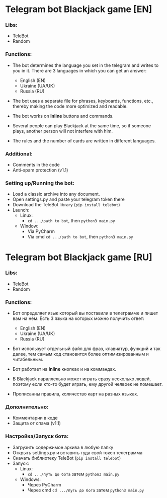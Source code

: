 # Telegram bot Blackjack game [EN]

### Libs:
- TeleBot
- Random

### Functions:
- The bot determines the language you set in the telegram and writes to you in it. There are 3 languages ​​in which you can get an answer:
  - English (EN)
  - Ukraine (UA/UK)
  - Russia (RU)
  
- The bot uses a separate file for phrases, keyboards, functions, etc., thereby making the code more optimized and readable.
- The bot works on <b>Inline</b> buttons and commands.
- Several people can play Blackjack at the same time, so if someone plays, another person will not interfere with him.
- The rules and the number of cards are written in different languages.

### Additional:
- Comments in the code
- Anti-spam protection (v1.1)

### Setting up/Running the bot:
- Load a classic archive into any document.
- Open settings.py and paste your telegram token there
- Download the TeleBot library (`pip install telebot`)
- Launch:
  - Linux:
    - `cd .../path to bot`, then `python3 main.py`
  - Window:
    - Via PyCharm
    - Via cmd `cd .../path to bot`, then `python3 main.py`

# Telegram bot Blackjack game [RU]

### Libs:
- TeleBot
- Random

### Functions:
- Бот определяет язык который вы поставили в телеграмме и пишет вам на нём. Есть 3 языка на которых можно получить ответ:
  - English (EN)
  - Ukraine (UA/UK)
  - Russia (RU)
  
- Бот использует отдельный файл для фраз, клавиатур, функций и так далее, тем самым код становится более оптимизированным и читабельным.
- Бот работает на <b>Inline</b> кнопках и на коммандах. 
- В Blackjack параллельно может играть сразу несколько людей, поэтому если кто-то будет играть, ему другой челвоек не помешает.
- Прописанны правила, количество карт на разных языках.

### Дополнительно:
- Комментарии в коде
- Защита от спама (v1.1)

### Настройка/Запуск бота:
- Загрузить содержимое архива в любую папку
- Открыть settings.py и вставить туда свой токен телеграмма
- Скачать библиотеку TeleBot (`pip install telebot`)
- Запуск:
  - Linux: 
    - `cd .../путь до бота` затем `python3 main.py`
  - Windows:
    - Через PyCharm
    - Через cmd `cd .../путь до бота` затем `python3 main.py`

